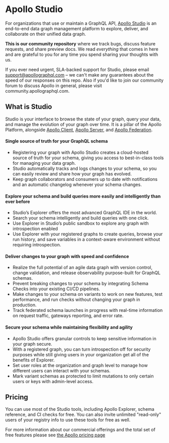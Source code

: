 # Apollo Studio

For organizations that use or maintain a GraphQL API, [Apollo Studio](http://studio.apollographql.com/) is an end-to-end data graph management platform to explore, deliver, and collaborate on their unified data graph.

**This is our community repository** where we track bugs, discuss feature requests, and share preview docs. We read _everything_ that comes in here and are grateful to you for any time you spend sharing your thoughts with us.

If you ever need urgent, SLA-backed support for Studio, please email support@apollographql.com – we can't make any guarantees about the speed of our responses on this repo. Also if you'd like to join our community forum to discuss Apollo in general, please visit community.apollographql.com.
## What is Studio

Studio is your interface to browse the state of your graph, query your data, and manage the evolution of your graph over time. It is a pillar of the Apollo Platform, alongside [Apollo Client](https://www.apollographql.com/docs/react/), [Apollo Server](https://www.apollographql.com/docs/apollo-server/), and [Apollo Federation](https://www.apollographql.com/docs/federation/).
#### Single source of truth for your GraphQL schema
- Registering your graph with Apollo Studio creates a cloud-hosted source of truth for your schema, giving you access to best-in-class tools for managing your data graph. 
- Studio automatically tracks and logs changes to your schema, so you can easily review and share how your graph has evolved.
- Keep graph collaborators and consumers up to date with notifications and an automatic changelog whenever your schema changes.
#### Explore your schema and build queries more easily and intelligently than ever before
- Studio’s Explorer offers the most advanced GraphQL IDE in the world. 
- Search your schema intelligently and build queries with one click.
- Use Explorer in Studio’s public sandbox to explore any graph with introspection enabled 
- Use Explorer with your registered graphs to create queries, browse your run history, and save variables in a context-aware environment without requiring introspection.

#### Deliver changes to your graph with speed and confidence
- Realize the full potential of an agile data graph with version control, change validation, and release observability purpose-built for GraphQL schemas.
- Prevent breaking changes to your schema by integrating Schema Checks into your existing CI/CD pipelines.
- Make changes to your schema on variants to work on new features, test performance, and run checks without changing your graph in production.
- Track federated schema launches in progress with real-time information on request traffic, gateways reporting, and error rate.

#### Secure your schema while maintaining flexibility and agility
- Apollo Studio offers granular controls to keep sensitive information in your graph secure.
- With a registered graph, you can turn introspection off for security purposes while still giving users in your organization get all of the benefits of Explorer.
- Set user roles at the organization and graph level to manage how different users can interact with your schemas.
- Mark variant schemas as protected to limit mutations to only certain users or keys with admin-level access.


## Pricing

You can use most of the Studio tools, including Apollo Explorer, schema reference, and CI checks for free. You can also invite unlimited "read-only" users of your registry info to use these tools for free as well.

For more information about our commercial offerings and the total set of free features please see [the Apollo pricing page](https://www.apollographql.com/pricing/)
